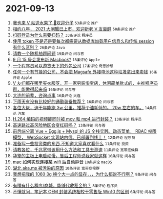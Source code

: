 # 2021-09-13

1. [我也来 V 站送水果了 👏欢迎分子](https://www.v2ex.com/t/801496) `53条评论` `推广`
1. [相约八年， 2021 大闸蟹已上市，欢迎新老 V 友尝鲜](https://www.v2ex.com/t/801452) `50条评论` `推广`
1. [扫码登录为什么需要扫码？](https://www.v2ex.com/t/801479) `33条评论` `程序员`
1. [使用 token 不是还是要每次都需要从数据库加载用户信息么和传统 session 有什么区别？](https://www.v2ex.com/t/801448) `26条评论` `Java`
1. [请教一个随机抽题问题](https://www.v2ex.com/t/801454) `19条评论` `问与答`
1. [9 月 15 号会发布新 Macbook?](https://www.v2ex.com/t/801449) `18条评论` `Apple`
1. [一个程序员可以游览天下的外包公司](https://www.v2ex.com/t/801484) `17条评论` `奇思妙想`
1. [任何一个有节操的公司，不会把 Magsafe 外接电池这种垃圾拿出来卖钱](https://www.v2ex.com/t/801510) `16条评论` `Apple`
1. [V 友们都在哪里买衣服呀，开一家男装淘宝店，休闲简单款式的，主推程序员群，能做得起来吗](https://www.v2ex.com/t/801495) `16条评论` `问与答`
1. [大连的前辈，咨询点事](https://www.v2ex.com/t/801455) `16条评论` `大连`
1. [下雨天有没有比较好的通勤装备推荐？](https://www.v2ex.com/t/801450) `16条评论` `问与答`
1. [各位大佬，迫于年能跑 3w 公里，推荐个油耗低的， 20w 左右的车。](https://www.v2ex.com/t/801513) `14条评论` `汽车`
1. [H.264 编码的视频能同时被 mov 和 mp4 进行封装？](https://www.v2ex.com/t/801517) `13条评论` `程序员`
1. [高速路过高风险地区会变红码吗？](https://www.v2ex.com/t/801476) `13条评论` `问与答`
1. [前后端分离 Vue + Egg.js + Mysql 的 JS 全栈实践。动态菜单， RBAC 权限模型， WebSocket 实现站内信。已部署到线上！](https://www.v2ex.com/t/801472) `12条评论` `程序员`
1. [准备写一些投资类的东西,不知道大家喜欢看什么](https://www.v2ex.com/t/801483) `11条评论` `投资`
1. [请教各位，千兆宽带该用什么方法和工具去测速](https://www.v2ex.com/t/801466) `11条评论` `宽带症候群`
1. [华擎的主板上电启动慢，售后工程师说我家就这样](https://www.v2ex.com/t/801501) `10条评论` `问与答`
1. [mac 如何实现连接某 wifi 后自动静音](https://www.v2ex.com/t/801462) `10条评论` `macOS`
1. [湖北 aka.ms 被污染的原因](https://www.v2ex.com/t/801447) `10条评论` `宽带症候群`
1. [我想把我的 1060 3g 换个大一点的显存，，，为什么都说不行啊？](https://www.v2ex.com/t/801464) `9条评论` `问与答`
1. [有咩有什么程序/商城，能够代收租金的？](https://www.v2ex.com/t/801502) `8条评论` `程序员`
1. [不懂就问，笔记本 OEM 封装系统相较于零售版 Win10 的区别](https://www.v2ex.com/t/801520) `6条评论` `问与答`
